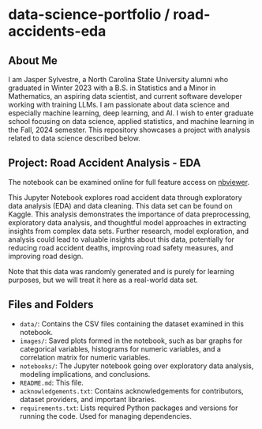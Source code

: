 # data-science-portfolio / road-accidents-eda

## About Me

I am Jasper Sylvestre, a North Carolina State University alumni who graduated in Winter 2023 with a B.S. in Statistics and a Minor in Mathematics, an aspiring data scientist, and current software developer working with training LLMs. I am passionate about data science and especially machine learning, deep learning, and AI. I wish to enter graduate school focusing on data science, applied statistics, and machine learning in the Fall, 2024 semester. This repository showcases a project with analysis related to data science described below.

## Project: Road Accident Analysis - EDA

The notebook can be examined online for full feature access on [nbviewer](https://nbviewer.org/github/JasperSylvestre/data-science-portfolio/blob/main/road-accidents-eda/notebooks/road-accident-eda-notebook.ipynb).

This Jupyter Notebook explores road accident data through exploratory data analysis (EDA) and data cleaning. This data set can be found on Kaggle. This analysis demonstrates the importance of data preprocessing, exploratory data analysis, and thoughtful model approaches in extracting insights from complex data sets. Further research, model exploration, and analysis could lead to valuable insights about this data, potentially for reducing road accident deaths, improving road safety measures, and improving road design.

Note that this data was randomly generated and is purely for learning purposes, but we will treat it here as a real-world data set.

## Files and Folders

* `data/`: Contains the CSV files containing the dataset examined in this notebook.
* `images/`: Saved plots formed in the notebook, such as bar graphs for categorical variables, histograms for numeric variables, and a correlation matrix for numeric variables.
* `notebooks/`: The Jupyter notebook going over exploratory data analysis, modeling implications, and conclusions.
* `README.md`: This file.
* `acknowledgements.txt`: Contains acknowledgements for contributors, dataset providers, and important libraries.
* `requirements.txt`: Lists required Python packages and versions for running the code. Used for managing dependencies.
